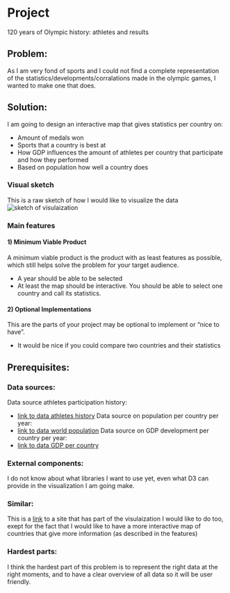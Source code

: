 # Project
120 years of Olympic history: athletes and results

## Problem:
As I am very fond of sports and I could not find a complete representation of
the statistics/developments/corralations made in the olympic games, I wanted to
make one that does.

## Solution:

I am going to design an interactive map that gives statistics per country on:
* Amount of medals won
* Sports that a country is best at
* How GDP influences the amount of athletes per country that participate and how they performed
* Based on population how well a country does

### Visual sketch
This is a raw sketch of how I would like to visualize the data
![sketch of visulaization](/doc/sketch_1.jpg)

### Main features
#### 1) Minimum Viable Product
A minimum viable product is the product with as least features as possible, which still helps solve the problem for your target audience.
+ A year should be able to be selected
+ At least the map should be interactive. You should be able to select one country and call its statistics.

#### 2) Optional Implementations
This are the parts of your project may be optional to implement or “nice to have”.
+ It would be nice if you could compare two countries and their statistics


## Prerequisites:
### Data sources:
Data source athletes participation history:
* [link to data athletes history](https://www.kaggle.com/heesoo37/120-years-of-olympic-history-athletes-and-results)
Data source on population per country per year:
* [link to data world population](https://data.worldbank.org/indicator/SP.POP.TOTL)
Data source on GDP development per country per year:
* [link to data GDP per country](https://data.worldbank.org/indicator/NY.GDP.PCAP.CD)

### External components:
I do not know about what libraries I want to use yet, even what D3 can provide in the visualization I am going make.

### Similar:
This is a [link](tohttp://rio2016.thegamma.net/) to a site that has part of the visulaization I would like to do too, exept for the fact that I would like to have a more interactive map of countries that give more information (as described in the features)

### Hardest parts:
I think the hardest part of this problem is to represent the right data at the right moments,
and to have a clear overview of all data so it will be user friendly. 
